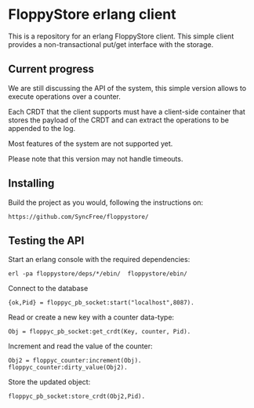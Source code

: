 # FloppyStore erlang client

This is a repository for an erlang FloppyStore client.
This simple client provides a non-transactional put/get interface with the storage.

## Current progress
We are still discussing the API of the system, this simple version allows to execute operations over a counter. 

Each CRDT that the client supports must have a client-side container that stores the payload of the CRDT and can extract the operations to be appended to the log.

Most features of the system are not supported yet.

Please note that this version may not handle timeouts.

## Installing
Build the project as you would, following the instructions on:

``` 
https://github.com/SyncFree/floppystore/
``` 

## Testing the API

Start an erlang console with the required dependencies:

	erl -pa floppystore/deps/*/ebin/  floppystore/ebin/
	
Connect to the database

	{ok,Pid} = floppyc_pb_socket:start("localhost",8087).
	
Read or create a new key with a counter data-type:

	Obj = floppyc_pb_socket:get_crdt(Key, counter, Pid).
	
Increment and read the value of the counter:
	
	Obj2 = floppyc_counter:increment(Obj).
	floppyc_counter:dirty_value(Obj2).

Store the updated object:
	
	floppyc_pb_socket:store_crdt(Obj2,Pid).
	








